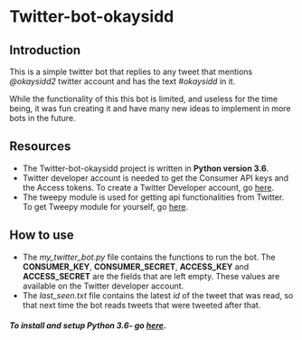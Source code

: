 # Twitter-bot-okaysidd
## Introduction
This is a simple twitter bot that replies to any tweet that mentions <i>@okaysidd2</i> twitter account and has the text <i>#okaysidd</i> in it.

While the functionality of this this bot is limited, and useless for the time being, it was fun creating it and have many new ideas to implement in more bots in the future.

## Resources
- The Twitter-bot-okaysidd project is written in **Python version 3.6**.
- Twitter developer account is needed to get the Consumer API keys and the Access tokens. To create a Twitter Developer account, go [here](https://developer.twitter.com/).
- The tweepy module is used for getting api functionalities from Twitter. To get Tweepy module for yourself, go [here](https://github.com/tweepy/tweepy).

## How to use
- The <i>my_twitter_bot.py</i> file contains the functions to run the bot. The **CONSUMER_KEY**, **CONSUMER_SECRET**, **ACCESS_KEY** and **ACCESS_SECRET** are the fields that are left empty. These values are available on the Twitter developer account.
- The <i>last_seen.txt</i> file contains the latest <i>id</i> of the tweet that was read, so that next time the bot reads tweets that were tweeted after that.

##### To install and setup Python 3.6- go [here](about:blank).
